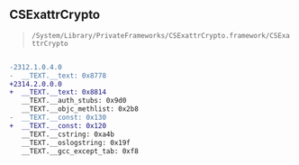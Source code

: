 ## CSExattrCrypto

> `/System/Library/PrivateFrameworks/CSExattrCrypto.framework/CSExattrCrypto`

```diff

-2312.1.0.4.0
-  __TEXT.__text: 0x8778
+2314.2.0.0.0
+  __TEXT.__text: 0x8814
   __TEXT.__auth_stubs: 0x9d0
   __TEXT.__objc_methlist: 0x2b8
-  __TEXT.__const: 0x130
+  __TEXT.__const: 0x120
   __TEXT.__cstring: 0xa4b
   __TEXT.__oslogstring: 0x19f
   __TEXT.__gcc_except_tab: 0xf8

```
